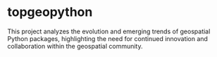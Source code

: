 # topgeopython
This project analyzes the evolution and emerging trends of geospatial Python packages, highlighting the need for continued innovation and collaboration within the geospatial community.
